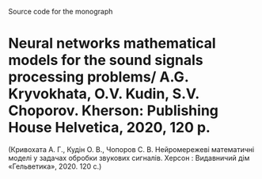 Source code for the monograph 
# Neural networks mathematical models for the sound signals processing problems/ A.G. Kryvokhata, O.V. Kudin, S.V. Choporov. Kherson: Publishing House Helvetica, 2020, 120 p.
(Кривохата А. Г., Кудін О. В., Чопоров С. В. Нейромережеві математичні моделі у задачах обробки звукових сигналів. Херсон : Видавничий дім «Гельветика», 2020. 120 с.)
